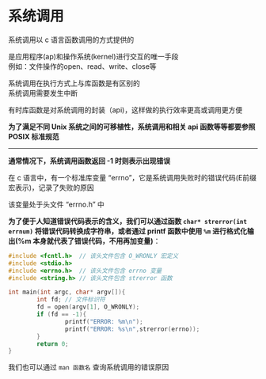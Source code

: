 # 系统调用
系统调用以 c 语言函数调用的方式提供的  

是应用程序(ap)和操作系统(kernel)进行交互的唯一手段  
例如：文件操作的open、read、write、close等  

系统调用在执行方式上与库函数是有区别的  
系统调用需要发生中断  

有时库函数是对系统调用的封装（api)，这样做的执行效率更高或调用更方便  

**为了满足不同 Unix 系统之间的可移植性，系统调用和相关 api 函数等等都要参照 POSIX 标准规范**  

--------------
**通常情况下，系统调用函数返回 -1 时则表示出现错误**  

在 c 语言中，有一个标准库变量 “errno”，它是系统调用失败时的错误代码(E前缀宏表示)，记录了失败的原因  

该变量处于头文件 “errno.h” 中  

**为了便于人知道错误代码表示的含义，我们可以通过函数 `char* strerror(int errnum)` 将错误代码转换成字符串，或者通过 printf 函数中使用 `%m` 进行格式化输出(%m 本身就代表了错误代码，不用再加变量)**：  
``` C
#include <fcntl.h>  // 该头文件包含 O_WRONLY 宏定义
#include <stdio.h>
#include <errno.h>  // 该头文件包含 errno 变量
#include <string.h> // 该头文件包含 strerror 函数

int main(int argc, char* argv[]){
        int fd; // 文件标识符
        fd = open(argv[1], O_WRONLY);
        if (fd == -1){
                printf("ERROR: %m\n");
                printf("ERROR: %s\n",strerror(errno));
        }
        return 0;
}
```

我们也可以通过 `man 函数名` 查询系统调用的错误原因  